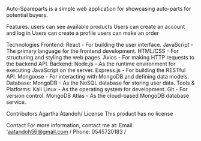 Auto-Spareparts is a simple web application for showcasing auto-parts for potential buyers.

Features.
users can see available products
Users can create an account and log in
Users can create a profile
users can make an order


Technologies
Frontend:
React - For building the user interface.
JavaScript - The primary language for the frontend development.
HTML/CSS - For structuring and styling the web pages.
Axios - For making HTTP requests to the backend API.
Backend:
Node.js - As the runtime environment for executing JavaScript on the server.
Express.js - For building the RESTful API.
Mongoose - For interacting with MongoDB and defining data models.
Database:
MongoDB - As the NoSQL database for storing user data.
Tools & Platforms:
Kali Linux - As the operating system for development.
Git - For version control.
MongoDB Atlas - As the cloud-based MongoDB database service.

Contributors
Agartha Atandoh/
License
This product has no license


Contact
For more information, contact me at:
Email: 'aatandoh56@gmail.com /
Phone: 0545720183 / 
